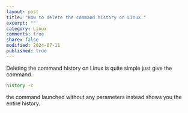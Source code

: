 ```yaml
--- 
layout: post
title: "How to delete the command history on Linux."
excerpt: ""
category: Linux
comments: true
share: false
modified: 2024-07-11
published: true
---
```


Deleting the command history on Linux is quite simple just give the command.
```bash
history -c
```
the command launched without any parameters instead shows you the entire history.
